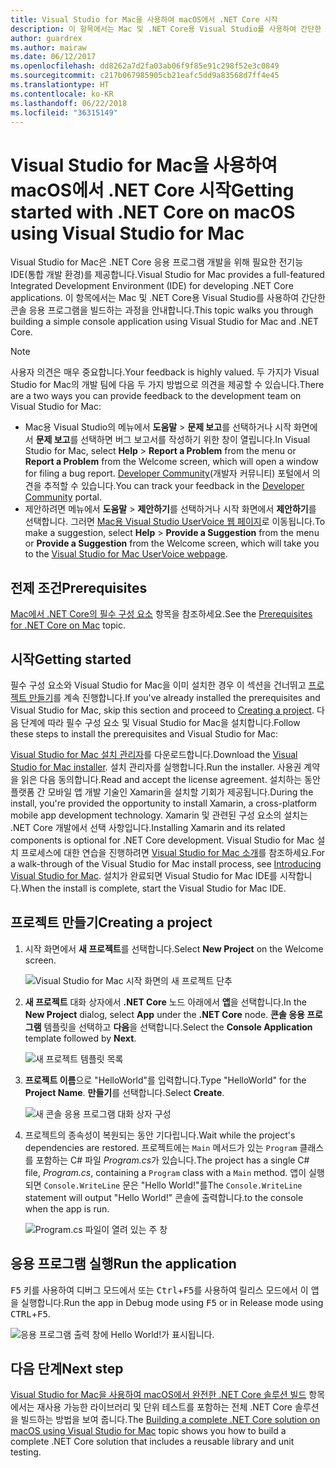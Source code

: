 ```yaml
---
title: Visual Studio for Mac을 사용하여 macOS에서 .NET Core 시작
description: 이 항목에서는 Mac 및 .NET Core용 Visual Studio를 사용하여 간단한 콘솔 응용 프로그램을 빌드하는 과정을 안내합니다.
author: guardrex
ms.author: mairaw
ms.date: 06/12/2017
ms.openlocfilehash: dd8262a7d2fa03ab06f9f85e91c298f52e3c0849
ms.sourcegitcommit: c217b067985905cb21eafc5dd9a83568d7ff4e45
ms.translationtype: HT
ms.contentlocale: ko-KR
ms.lasthandoff: 06/22/2018
ms.locfileid: "36315149"
---
```

# <a name="getting-started-with-net-core-on-macos-using-visual-studio-for-mac"></a><span data-ttu-id="96a91-103">Visual Studio for Mac을 사용하여 macOS에서 .NET Core 시작</span><span class="sxs-lookup"><span data-stu-id="96a91-103">Getting started with .NET Core on macOS using Visual Studio for Mac</span></span>

<span data-ttu-id="96a91-104">Visual Studio for Mac은 .NET Core 응용 프로그램 개발을 위해 필요한 전기능 IDE(통합 개발 환경)를 제공합니다.</span><span class="sxs-lookup"><span data-stu-id="96a91-104">Visual Studio for Mac provides a full-featured Integrated Development Environment (IDE) for developing .NET Core applications.</span></span> <span data-ttu-id="96a91-105">이 항목에서는 Mac 및 .NET Core용 Visual Studio를 사용하여 간단한 콘솔 응용 프로그램을 빌드하는 과정을 안내합니다.</span><span class="sxs-lookup"><span data-stu-id="96a91-105">This topic walks you through building a simple console application using Visual Studio for Mac and .NET Core.</span></span>

> [!NOTE]
> <span data-ttu-id="96a91-106">사용자 의견은 매우 중요합니다.</span><span class="sxs-lookup"><span data-stu-id="96a91-106">Your feedback is highly valued.</span></span> <span data-ttu-id="96a91-107">두 가지가 Visual Studio for Mac의 개발 팀에 다음 두 가지 방법으로 의견을 제공할 수 있습니다.</span><span class="sxs-lookup"><span data-stu-id="96a91-107">There are a two ways you can provide feedback to the development team on Visual Studio for Mac:</span></span>
> * <span data-ttu-id="96a91-108">Mac용 Visual Studio의 메뉴에서 **도움말** > **문제 보고**를 선택하거나 시작 화면에서 **문제 보고**를 선택하면 버그 보고서를 작성하기 위한 창이 열립니다.</span><span class="sxs-lookup"><span data-stu-id="96a91-108">In Visual Studio for Mac, select **Help** > **Report a Problem** from the menu or **Report a Problem** from the Welcome screen, which will open a window for filing a bug report.</span></span> <span data-ttu-id="96a91-109">[Developer Community](https://developercommunity.visualstudio.com/spaces/8/index.html)(개발자 커뮤니티) 포털에서 의견을 추적할 수 있습니다.</span><span class="sxs-lookup"><span data-stu-id="96a91-109">You can track your feedback in the [Developer Community](https://developercommunity.visualstudio.com/spaces/8/index.html) portal.</span></span>
> * <span data-ttu-id="96a91-110">제안하려면 메뉴에서 **도움말** > **제안하기**를 선택하거나 시작 화면에서 **제안하기**를 선택합니다. 그러면 [Mac용 Visual Studio UserVoice 웹 페이지](https://visualstudio.uservoice.com/forums/563332-visual-studio-for-mac)로 이동됩니다.</span><span class="sxs-lookup"><span data-stu-id="96a91-110">To make a suggestion, select **Help** > **Provide a Suggestion** from the menu or **Provide a Suggestion** from the Welcome screen, which will take you to the [Visual Studio for Mac UserVoice webpage](https://visualstudio.uservoice.com/forums/563332-visual-studio-for-mac).</span></span>

## <a name="prerequisites"></a><span data-ttu-id="96a91-111">전제 조건</span><span class="sxs-lookup"><span data-stu-id="96a91-111">Prerequisites</span></span>

<span data-ttu-id="96a91-112">[Mac에서 .NET Core의 필수 구성 요소](../../core/macos-prerequisites.md) 항목을 참조하세요.</span><span class="sxs-lookup"><span data-stu-id="96a91-112">See the [Prerequisites for .NET Core on Mac](../../core/macos-prerequisites.md) topic.</span></span>

## <a name="getting-started"></a><span data-ttu-id="96a91-113">시작</span><span class="sxs-lookup"><span data-stu-id="96a91-113">Getting started</span></span>

<span data-ttu-id="96a91-114">필수 구성 요소와 Visual Studio for Mac을 이미 설치한 경우 이 섹션을 건너뛰고 [프로젝트 만들기](#creating-a-project)를 계속 진행합니다.</span><span class="sxs-lookup"><span data-stu-id="96a91-114">If you've already installed the prerequisites and Visual Studio for Mac, skip this section and proceed to [Creating a project](#creating-a-project).</span></span> <span data-ttu-id="96a91-115">다음 단계에 따라 필수 구성 요소 및 Visual Studio for Mac을 설치합니다.</span><span class="sxs-lookup"><span data-stu-id="96a91-115">Follow these steps to install the prerequisites and Visual Studio for Mac:</span></span>

<span data-ttu-id="96a91-116">[Visual Studio for Mac 설치 관리자](https://visualstudio.microsoft.com/vs/visual-studio-mac/)를 다운로드합니다.</span><span class="sxs-lookup"><span data-stu-id="96a91-116">Download the [Visual Studio for Mac installer](https://visualstudio.microsoft.com/vs/visual-studio-mac/).</span></span> <span data-ttu-id="96a91-117">설치 관리자를 실행합니다.</span><span class="sxs-lookup"><span data-stu-id="96a91-117">Run the installer.</span></span> <span data-ttu-id="96a91-118">사용권 계약을 읽은 다음 동의합니다.</span><span class="sxs-lookup"><span data-stu-id="96a91-118">Read and accept the license agreement.</span></span> <span data-ttu-id="96a91-119">설치하는 동안 플랫폼 간 모바일 앱 개발 기술인 Xamarin을 설치할 기회가 제공됩니다.</span><span class="sxs-lookup"><span data-stu-id="96a91-119">During the install, you're provided the opportunity to install Xamarin, a cross-platform mobile app development technology.</span></span> <span data-ttu-id="96a91-120">Xamarin 및 관련된 구성 요소의 설치는 .NET Core 개발에서 선택 사항입니다.</span><span class="sxs-lookup"><span data-stu-id="96a91-120">Installing Xamarin and its related components is optional for .NET Core development.</span></span> <span data-ttu-id="96a91-121">Visual Studio for Mac 설치 프로세스에 대한 연습을 진행하려면 [Visual Studio for Mac 소개](https://developer.xamarin.com/guides/cross-platform/visual-studio-mac/)를 참조하세요.</span><span class="sxs-lookup"><span data-stu-id="96a91-121">For a walk-through of the Visual Studio for Mac install process, see [Introducing Visual Studio for Mac](https://developer.xamarin.com/guides/cross-platform/visual-studio-mac/).</span></span> <span data-ttu-id="96a91-122">설치가 완료되면 Visual Studio for Mac IDE를 시작합니다.</span><span class="sxs-lookup"><span data-stu-id="96a91-122">When the install is complete, start the Visual Studio for Mac IDE.</span></span>

## <a name="creating-a-project"></a><span data-ttu-id="96a91-123">프로젝트 만들기</span><span class="sxs-lookup"><span data-stu-id="96a91-123">Creating a project</span></span>

1. <span data-ttu-id="96a91-124">시작 화면에서 **새 프로젝트**를 선택합니다.</span><span class="sxs-lookup"><span data-stu-id="96a91-124">Select **New Project** on the Welcome screen.</span></span>

   ![Visual Studio for Mac 시작 화면의 새 프로젝트 단추](./media/using-on-mac-vs/vsmac1.png)

1. <span data-ttu-id="96a91-126">**새 프로젝트** 대화 상자에서 **.NET Core** 노드 아래에서 **앱**을 선택합니다.</span><span class="sxs-lookup"><span data-stu-id="96a91-126">In the **New Project** dialog, select **App** under the **.NET Core** node.</span></span> <span data-ttu-id="96a91-127">**콘솔 응용 프로그램** 템플릿을 선택하고 **다음**을 선택합니다.</span><span class="sxs-lookup"><span data-stu-id="96a91-127">Select the **Console Application** template followed by **Next**.</span></span>

   ![새 프로젝트 템플릿 목록](./media/using-on-mac-vs/vsmac2.png)

1. <span data-ttu-id="96a91-129">**프로젝트 이름**으로 "HelloWorld"를 입력합니다.</span><span class="sxs-lookup"><span data-stu-id="96a91-129">Type "HelloWorld" for the **Project Name**.</span></span> <span data-ttu-id="96a91-130">**만들기**를 선택합니다.</span><span class="sxs-lookup"><span data-stu-id="96a91-130">Select **Create**.</span></span>

   ![새 콘솔 응용 프로그램 대화 상자 구성](./media/using-on-mac-vs/vsmac3.png)

1. <span data-ttu-id="96a91-132">프로젝트의 종속성이 복원되는 동안 기다립니다.</span><span class="sxs-lookup"><span data-stu-id="96a91-132">Wait while the project's dependencies are restored.</span></span> <span data-ttu-id="96a91-133">프로젝트에는 `Main` 메서드가 있는 `Program` 클래스를 포함하는 C# 파일 *Program.cs*가 있습니다.</span><span class="sxs-lookup"><span data-stu-id="96a91-133">The project has a single C# file, *Program.cs*, containing a `Program` class with a `Main` method.</span></span> <span data-ttu-id="96a91-134">앱이 실행되면 `Console.WriteLine` 문은 "Hello World!"를</span><span class="sxs-lookup"><span data-stu-id="96a91-134">The `Console.WriteLine` statement will output "Hello World!"</span></span> <span data-ttu-id="96a91-135">콘솔에 출력합니다.</span><span class="sxs-lookup"><span data-stu-id="96a91-135">to the console when the app is run.</span></span>

   ![Program.cs 파일이 열려 있는 주 창](./media/using-on-mac-vs/vsmac4.png)

## <a name="run-the-application"></a><span data-ttu-id="96a91-137">응용 프로그램 실행</span><span class="sxs-lookup"><span data-stu-id="96a91-137">Run the application</span></span>

<span data-ttu-id="96a91-138"><kbd>F5</kbd> 키를 사용하여 디버그 모드에서 또는 <kbd>Ctrl</kbd>+<kbd>F5</kbd>를 사용하여 릴리스 모드에서 이 앱을 실행합니다.</span><span class="sxs-lookup"><span data-stu-id="96a91-138">Run the app in Debug mode using <kbd>F5</kbd> or in Release mode using <kbd>CTRL</kbd>+<kbd>F5</kbd>.</span></span>

![응용 프로그램 출력 창에 Hello World!가 표시됩니다.](./media/using-on-mac-vs/vsmac5.png)

## <a name="next-step"></a><span data-ttu-id="96a91-140">다음 단계</span><span class="sxs-lookup"><span data-stu-id="96a91-140">Next step</span></span>

<span data-ttu-id="96a91-141">[Visual Studio for Mac을 사용하여 macOS에서 완전한 .NET Core 솔루션 빌드](using-on-mac-vs-full-solution.md) 항목에서는 재사용 가능한 라이브러리 및 단위 테스트를 포함하는 전체 .NET Core 솔루션을 빌드하는 방법을 보여 줍니다.</span><span class="sxs-lookup"><span data-stu-id="96a91-141">The [Building a complete .NET Core solution on macOS using Visual Studio for Mac](using-on-mac-vs-full-solution.md) topic shows you how to build a complete .NET Core solution that includes a reusable library and unit testing.</span></span>
